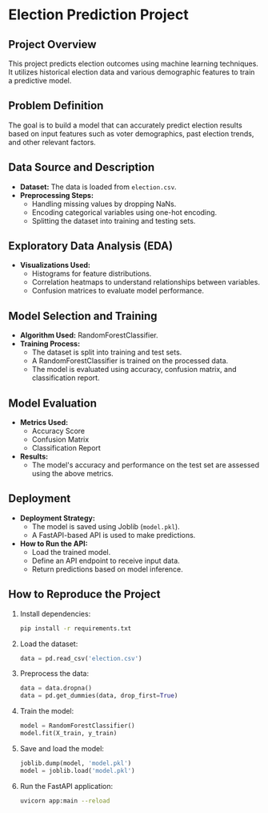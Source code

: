 # Election Prediction Project

## Project Overview
This project predicts election outcomes using machine learning techniques. It utilizes historical election data and various demographic features to train a predictive model.

## Problem Definition
The goal is to build a model that can accurately predict election results based on input features such as voter demographics, past election trends, and other relevant factors.

## Data Source and Description
- **Dataset:** The data is loaded from `election.csv`.
- **Preprocessing Steps:**
  - Handling missing values by dropping NaNs.
  - Encoding categorical variables using one-hot encoding.
  - Splitting the dataset into training and testing sets.

## Exploratory Data Analysis (EDA)
- **Visualizations Used:**
  - Histograms for feature distributions.
  - Correlation heatmaps to understand relationships between variables.
  - Confusion matrices to evaluate model performance.

## Model Selection and Training
- **Algorithm Used:** RandomForestClassifier.
- **Training Process:**
  - The dataset is split into training and test sets.
  - A RandomForestClassifier is trained on the processed data.
  - The model is evaluated using accuracy, confusion matrix, and classification report.

## Model Evaluation
- **Metrics Used:**
  - Accuracy Score
  - Confusion Matrix
  - Classification Report
- **Results:**
  - The model's accuracy and performance on the test set are assessed using the above metrics.

## Deployment
- **Deployment Strategy:**
  - The model is saved using Joblib (`model.pkl`).
  - A FastAPI-based API is used to make predictions.
- **How to Run the API:**
  - Load the trained model.
  - Define an API endpoint to receive input data.
  - Return predictions based on model inference.

## How to Reproduce the Project
1. Install dependencies:
   ```sh
   pip install -r requirements.txt
   ```
2. Load the dataset:
   ```python
   data = pd.read_csv('election.csv')
   ```
3. Preprocess the data:
   ```python
   data = data.dropna()
   data = pd.get_dummies(data, drop_first=True)
   ```
4. Train the model:
   ```python
   model = RandomForestClassifier()
   model.fit(X_train, y_train)
   ```
5. Save and load the model:
   ```python
   joblib.dump(model, 'model.pkl')
   model = joblib.load('model.pkl')
   ```
6. Run the FastAPI application:
   ```sh
   uvicorn app:main --reload
   ```



